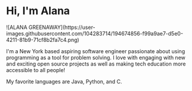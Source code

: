 <h1>Hi, I'm Alana</h1>
![ALANA GREENAWAY](https://user-images.githubusercontent.com/104283714/194674856-f99a9ae7-d5e0-4211-81b9-71cf8b2fa7c4.png)

I'm a New York based aspiring software engineer passionate about using programming as a tool for problem solving. I love with engaging with new and exciting open source projects as well as making tech education more accessible to all people!

My favorite languages are Java, Python, and C.


<!---
alanazoe/alanazoe is a ✨ special ✨ repository because its `README.md` (this file) appears on your GitHub profile.
You can click the Preview link to take a look at your changes.
--->
